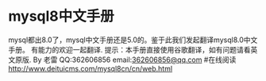 # mysql8中文手册
mysql都出8.0了，mysql中文手册还是5.0的。鉴于此我们发起翻译mysql8.0中文手册。
有能力的欢迎一起翻译.
提示：本手册直接使用谷歌翻译，如有问题请看英文原版.
By 老雷 QQ:362606856 email:362606856@qq.com
#在线阅读 http://www.deituicms.com/mysql8cn/cn/web.html 
